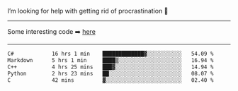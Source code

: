 I’m looking for help with getting rid of procrastination 🤔

-----

Some interesting code :arrow_right: [here](https://github.com/zhen8838/playground)

-----

<!--START_SECTION:waka-->

```txt
C#            16 hrs 1 min    █████████████▓░░░░░░░░░░░   54.09 %
Markdown      5 hrs 1 min     ████▒░░░░░░░░░░░░░░░░░░░░   16.94 %
C++           4 hrs 25 mins   ███▓░░░░░░░░░░░░░░░░░░░░░   14.94 %
Python        2 hrs 23 mins   ██░░░░░░░░░░░░░░░░░░░░░░░   08.07 %
C             42 mins         ▓░░░░░░░░░░░░░░░░░░░░░░░░   02.40 %
```

<!--END_SECTION:waka-->

<!--
**zhen8838/zhen8838** is a ✨ _special_ ✨ repository because its `README.md` (this file) appears on your GitHub profile.

Here are some ideas to get you started:

- 🔭 I’m currently working on ...
- 🌱 I’m currently learning ...
- 👯 I’m looking to collaborate on ...
 ...
- 💬 Ask me about ...
- 📫 How to reach me: ...
- 😄 Pronouns: ...
- ⚡ Fun fact: ...
-->
